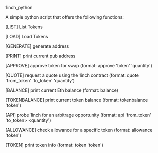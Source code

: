 1inch_python

A simple python script that offers the following functions:

[LIST] List Tokens

[LOAD] Load Tokens

[GENERATE] generate address

[PRINT] print current pub address

[APPROVE] approve token for swap (format: approve 'token' 'quantity')
  
[QUOTE] request a quote using the 1inch contract (format: quote 'from_token' 'to_token' 'quantity')
  
[BALANCE] print current Eth balance (format: balance)

[TOKENBALANCE] print current token balance (format: tokenbalance 'token')
  
[API] probe 1inch for an arbitrage opportunity (format: api 'from_token' 'to_token> <quantity')
  
[ALLOWANCE] check allowance for a specific token (format: allowance 'token')
  
[TOKEN] print token info (format: token 'token')
  
